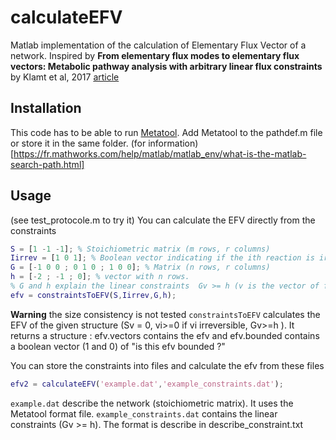 # calculateEFV
Matlab implementation of the calculation of Elementary Flux Vector of a network.
Inspired by **From elementary flux modes to elementary flux vectors: Metabolic pathway analysis with arbitrary linear flux constraints** by Klamt et al, 2017 [article](https://journals.plos.org/ploscompbiol/article?id=10.1371/journal.pcbi.1005409#sec007)

## Installation
This code has to be able to run [Metatool](http://pinguin.biologie.uni-jena.de/bioinformatik/networks/). Add Metatool to the pathdef.m file or store it in the same folder. (for information)[https://fr.mathworks.com/help/matlab/matlab_env/what-is-the-matlab-search-path.html]

## Usage
(see test_protocole.m to try it)
You can calculate the EFV directly from the constraints
```Matlab
S = [1 -1 -1]; % Stoichiometric matrix (m rows, r columns)
Iirrev = [1 0 1]; % Boolean vector indicating if the ith reaction is irreversible (1) or not (0)
G = [-1 0 0 ; 0 1 0 ; 1 0 0]; % Matrix (n rows, r columns)
h = [-2 ; -1 ; 0]; % vector with n rows.
% G and h explain the linear constraints  Gv >= h (v is the vector of flux)
efv = constraintsToEFV(S,Iirrev,G,h);
```
**Warning** the size consistency is not tested
```constraintsToEFV``` calculates the EFV of the given structure (Sv = 0, vi>=0 if vi irreversible, Gv>=h ). It returns a structure : efv.vectors contains the efv and efv.bounded contains a boolean vector (1 and 0) of "is this efv bounded ?"

You can store the constraints into files and calculate the efv from these files
```Matlab
efv2 = calculateEFV('example.dat','example_constraints.dat');
```
```example.dat``` describe the network (stoichiometric matrix). It uses the Metatool format file.
```example_constraints.dat``` contains the linear constraints (Gv >= h). The format is describe in describe_constraint.txt
